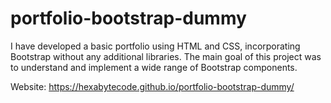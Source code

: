 # portfolio-bootstrap-dummy
I have developed a basic portfolio using HTML and CSS, incorporating Bootstrap without any additional libraries. The main goal of this project was to understand and implement a wide range of Bootstrap components.

Website: https://hexabytecode.github.io/portfolio-bootstrap-dummy/
